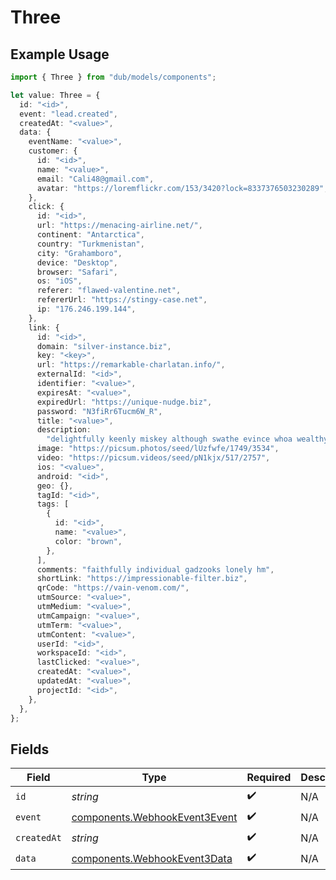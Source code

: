 # Three

## Example Usage

```typescript
import { Three } from "dub/models/components";

let value: Three = {
  id: "<id>",
  event: "lead.created",
  createdAt: "<value>",
  data: {
    eventName: "<value>",
    customer: {
      id: "<id>",
      name: "<value>",
      email: "Cali48@gmail.com",
      avatar: "https://loremflickr.com/153/3420?lock=8337376503230289",
    },
    click: {
      id: "<id>",
      url: "https://menacing-airline.net/",
      continent: "Antarctica",
      country: "Turkmenistan",
      city: "Grahamboro",
      device: "Desktop",
      browser: "Safari",
      os: "iOS",
      referer: "flawed-valentine.net",
      refererUrl: "https://stingy-case.net",
      ip: "176.246.199.144",
    },
    link: {
      id: "<id>",
      domain: "silver-instance.biz",
      key: "<key>",
      url: "https://remarkable-charlatan.info/",
      externalId: "<id>",
      identifier: "<value>",
      expiresAt: "<value>",
      expiredUrl: "https://unique-nudge.biz",
      password: "N3fiRr6Tucm6W_R",
      title: "<value>",
      description:
        "delightfully keenly miskey although swathe evince whoa wealthy",
      image: "https://picsum.photos/seed/lUzfwfe/1749/3534",
      video: "https://picsum.videos/seed/pN1kjx/517/2757",
      ios: "<value>",
      android: "<id>",
      geo: {},
      tagId: "<id>",
      tags: [
        {
          id: "<id>",
          name: "<value>",
          color: "brown",
        },
      ],
      comments: "faithfully individual gadzooks lonely hm",
      shortLink: "https://impressionable-filter.biz",
      qrCode: "https://vain-venom.com/",
      utmSource: "<value>",
      utmMedium: "<value>",
      utmCampaign: "<value>",
      utmTerm: "<value>",
      utmContent: "<value>",
      userId: "<id>",
      workspaceId: "<id>",
      lastClicked: "<value>",
      createdAt: "<value>",
      updatedAt: "<value>",
      projectId: "<id>",
    },
  },
};
```

## Fields

| Field                                                                          | Type                                                                           | Required                                                                       | Description                                                                    |
| ------------------------------------------------------------------------------ | ------------------------------------------------------------------------------ | ------------------------------------------------------------------------------ | ------------------------------------------------------------------------------ |
| `id`                                                                           | *string*                                                                       | :heavy_check_mark:                                                             | N/A                                                                            |
| `event`                                                                        | [components.WebhookEvent3Event](../../models/components/webhookevent3event.md) | :heavy_check_mark:                                                             | N/A                                                                            |
| `createdAt`                                                                    | *string*                                                                       | :heavy_check_mark:                                                             | N/A                                                                            |
| `data`                                                                         | [components.WebhookEvent3Data](../../models/components/webhookevent3data.md)   | :heavy_check_mark:                                                             | N/A                                                                            |